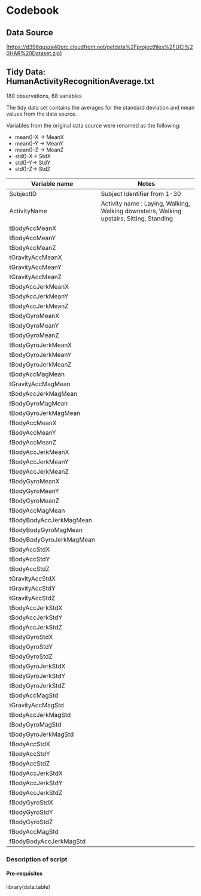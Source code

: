 Codebook
========

Data Source
-----------
[https://d396qusza40orc.cloudfront.net/getdata%2Fprojectfiles%2FUCI%20HAR%20Dataset.zip]



Tidy Data: HumanActivityRecognitionAverage.txt
------------------------------------------------
180 observations, 68 variables

The tidy data set contains the averages for the standard deviation and mean values from the data source.

Variables from the original data source were renamed as the following:
* mean()-X -> MeanX
* mean()-Y -> MeanY
* mean()-Z -> MeanZ
* std()-X-> StdX
* std()-Y-> StdY
* std()-Z-> StdZ

Variable name    | Notes
-----------------|------------
SubjectID        | Subject Identifier from 1-30
ActivityName     | Activity name : Laying, Walking, Walking downstairs, Walking upstairs, Sitting, Standing
tBodyAccMeanX	|     
tBodyAccMeanY	|
tBodyAccMeanZ	|
tGravityAccMeanX	|
tGravityAccMeanY	|
tGravityAccMeanZ	|
tBodyAccJerkMeanX	|
tBodyAccJerkMeanY	|
tBodyAccJerkMeanZ	|
tBodyGyroMeanX	|
tBodyGyroMeanY	|
tBodyGyroMeanZ	|
tBodyGyroJerkMeanX	|
tBodyGyroJerkMeanY	|
tBodyGyroJerkMeanZ	|
tBodyAccMagMean	|
tGravityAccMagMean	|
tBodyAccJerkMagMean	|
tBodyGyroMagMean	|
tBodyGyroJerkMagMean	|
fBodyAccMeanX	|
fBodyAccMeanY	|
fBodyAccMeanZ	|
fBodyAccJerkMeanX	|
fBodyAccJerkMeanY	|
fBodyAccJerkMeanZ	|
fBodyGyroMeanX	|
fBodyGyroMeanY	|
fBodyGyroMeanZ	|
fBodyAccMagMean	|
fBodyBodyAccJerkMagMean	|
fBodyBodyGyroMagMean	|
fBodyBodyGyroJerkMagMean	|
tBodyAccStdX	|
tBodyAccStdY	|
tBodyAccStdZ	|
tGravityAccStdX	|
tGravityAccStdY	|
tGravityAccStdZ	|
tBodyAccJerkStdX	|
tBodyAccJerkStdY	|
tBodyAccJerkStdZ	|
tBodyGyroStdX	|
tBodyGyroStdY	|
tBodyGyroStdZ	|
tBodyGyroJerkStdX	|
tBodyGyroJerkStdY	|
tBodyGyroJerkStdZ	|
tBodyAccMagStd	|
tGravityAccMagStd	|
tBodyAccJerkMagStd	|
tBodyGyroMagStd	|
tBodyGyroJerkMagStd	|
fBodyAccStdX	|
fBodyAccStdY	|
fBodyAccStdZ	|
fBodyAccJerkStdX	|
fBodyAccJerkStdY	|
fBodyAccJerkStdZ	|
fBodyGyroStdX	|
fBodyGyroStdY	|
fBodyGyroStdZ	|
fBodyAccMagStd	|
fBodyBodyAccJerkMagStd	|

### Description of script

#### Pre-requisites
library(data.table)






